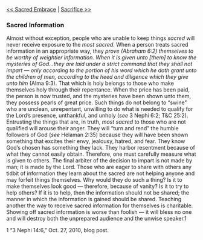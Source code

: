 [<< Sacred Embrace](Sacred%20Embrace)  |  [Sacrifice >>](Sacrifice)

### Sacred Information
Almost without exception, people who are unable to keep things *sacred* will never receive exposure to the *most sacred*. When a person treats sacred information in an appropriate way, they *prove *(Abraham 6:2) themselves to be worthy of weightier information. When* it is given unto [them] to know the mysteries of God…they are laid under a strict command that they shall not impart — only according to the portion of his word which he doth grant unto the children of men, according to the heed and diligence which they give unto him* (Alma 9:3). That which is holy belongs to those who make themselves holy through their repentance. When the price has been paid, the person is now trusted, and the mysteries have been shown unto them, they possess pearls of great price. Such things do not belong to “swine” who are unclean, unrepentant, unwilling to do what is needed to qualify for the Lord’s presence, unthankful, and unholy (*see* 3 Nephi 6:2; T&C 25:2). Entrusting the things that are, in truth, *most sacred* to those who are not qualified will arouse their anger. They will “turn and rend” the humble followers of God (*see* Helaman 2:35) because they will have been shown something that excites their envy, jealousy, hatred, and fear. They know God’s chosen has something they lack. They harbor resentment because of what they cannot easily obtain. Therefore, one must carefully measure what is given to others. The final arbiter of the decision to impart is not made by man; it is made by the Lord. Those who are eager to share with others any tidbit of information they learn about the sacred are not helping anyone and may forfeit things themselves. Why would they do such a thing? Is it to make themselves look good — therefore, because of vanity? Is it to try to help others? If it is to help, then the information should not be shared; the manner in which the information is gained should be shared. Teaching another the way to receive sacred information for themselves is charitable. Showing off sacred information is worse than foolish — it will bless no one and will destroy both the unprepared audience and the unwise speaker.1



1
“3 Nephi 14:6,” Oct. 27, 2010, blog post.